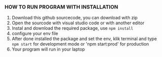 ### HOW TO RUN PROGRAM WITH INSTALLATION

1. Download this github sourcecode, you can download with zip
2. Open the sourcode with visual studio code or with another editor
3. Instal and download the required package, use `npm install`
4. configure your env file
5. After done installed the package and set the env, klik terminal and type `npm start` for development mode or 'npm start:prod' for production
6. Your program will run in your laptop
